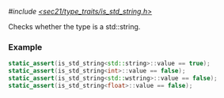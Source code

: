 *#include [&lt;sec21/type_traits/is_std_string.h&gt;](https://github.com/MichaelMiller-/sec21/blob/master/include/sec21/type_traits/is_std_string.h)*

Checks whether the type is a std::string.

### Example
```c++
static_assert(is_std_string<std::string>::value == true);
static_assert(is_std_string<int>::value == false);
static_assert(is_std_string<std::wstring>::value == false);
static_assert(is_std_string<float>::value == false);
```
